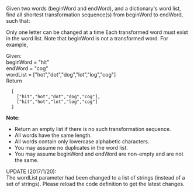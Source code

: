 Given two words (beginWord and endWord), and a dictionary's word list, find all shortest transformation sequence(s) from beginWord to endWord, such that:

Only one letter can be changed at a time
Each transformed word must exist in the word list. Note that beginWord is not a transformed word.
For example,

Given:  
beginWord = "hit"  
endWord = "cog"  
wordList = ["hot","dot","dog","lot","log","cog"]  
Return
```
  [
    ["hit","hot","dot","dog","cog"],
    ["hit","hot","lot","log","cog"]
  ]
```
**Note:**  
* Return an empty list if there is no such transformation sequence.
* All words have the same length.
* All words contain only lowercase alphabetic characters.
* You may assume no duplicates in the word list.
* You may assume beginWord and endWord are non-empty and are not the same.

UPDATE (2017/1/20):  
The wordList parameter had been changed to a list of strings (instead of a set of strings). Please reload the code definition to get the latest changes.


